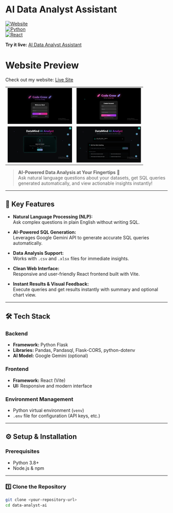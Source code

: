 # AI Data Analyst Assistant

[![Website](https://img.shields.io/badge/Website-Live-brightgreen)](https://codecrewai.netlify.app/)  
[![Python](https://img.shields.io/badge/Python-3.8+-blue)](https://www.python.org/)  
[![React](https://img.shields.io/badge/React-Vite-blueviolet)](https://reactjs.org/)  

**Try it live:** [AI Data Analyst Assistant](https://codecrewai.netlify.app/)  


# Website Preview

Check out my website: [Live Site](https://codecrewai.netlify.app/)



<table>
  <tr>
    <td><img src="assets/login.png" width="200" /></td>
    <td><img src="assets/create_accou.png" width="200" /></td>
  </tr>
  <tr>
    <td><img src="assets/home.png" width="200" /></td>
    <td><img src="assets/working.png" width="200" /></td>
  </tr>
</table>


> **AI-Powered Data Analysis at Your Fingertips** 🚀  
> Ask natural language questions about your datasets, get SQL queries generated automatically, and view actionable insights instantly!

---

## 🌟 Key Features

- **Natural Language Processing (NLP):**  
  Ask complex questions in plain English without writing SQL.  

- **AI-Powered SQL Generation:**  
  Leverages Google Gemini API to generate accurate SQL queries automatically.  

- **Data Analysis Support:**  
  Works with `.csv` and `.xlsx` files for immediate insights.  

- **Clean Web Interface:**  
  Responsive and user-friendly React frontend built with Vite.  

- **Instant Results & Visual Feedback:**  
  Execute queries and get results instantly with summary and optional chart view.

---

## 🛠️ Tech Stack

### Backend
- **Framework:** Python Flask  
- **Libraries:** Pandas, Pandasql, Flask-CORS, python-dotenv  
- **AI Model:** Google Gemini (optional)  

### Frontend
- **Framework:** React (Vite)  
- **UI:** Responsive and modern interface  

### Environment Management
- Python virtual environment (`venv`)  
- `.env` file for configuration (API keys, etc.)

---

## ⚙️ Setup & Installation

### Prerequisites
- Python 3.8+  
- Node.js & npm  

---

### 1️⃣ Clone the Repository
```bash
git clone <your-repository-url>
cd data-analyst-ai
